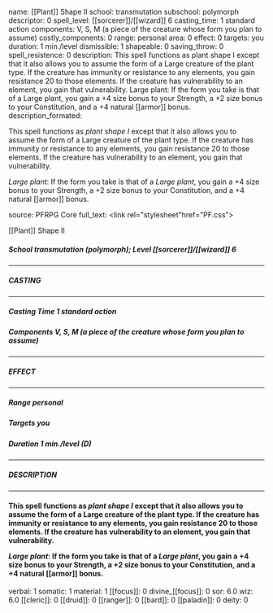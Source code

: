 name: [[Plant]] Shape II
school: transmutation
subschool: polymorph
descriptor: 0
spell_level: [[sorcerer]]/[[wizard]] 6
casting_time: 1 standard action
components: V, S, M (a piece of the creature whose form you plan to assume)
costly_components: 0
range: personal
area: 0
effect: 0
targets: you
duration: 1 min./level
dismissible: 1
shapeable: 0
saving_throw: 0
spell_resistence: 0
description: This spell functions as plant shape I except that it also allows you to assume the form of a Large creature of the plant type. If the creature has immunity or resistance to any elements, you gain resistance 20 to those elements. If the creature has vulnerability to an element, you gain that vulnerability.  Large plant: If the form you take is that of a Large plant, you gain a +4 size bonus to your Strength, a +2 size bonus to your Constitution, and a +4 natural [[armor]] bonus.
description_formated: <p>This spell functions as <i>plant shape I</i> except that it also allows you to assume the form of a Large creature of the plant type. If the creature has immunity or resistance to any elements, you gain resistance 20 to those elements. If the creature has vulnerability to an element, you gain that vulnerability.</p><p><i>Large plant</i>: If the form you take is that of a <i>Large plant</i>, you gain a +4 size bonus to your Strength, a +2 size bonus to your Constitution, and a +4 natural [[armor]] bonus.</p>
source: PFRPG Core
full_text: <link rel="stylesheet"href="PF.css"><div class="heading"><p class="alignleft">[[Plant]] Shape II</p><div style="clear: both;"></div></div><div><h5><b>School </b>transmutation (polymorph); <b>Level </b>[[sorcerer]]/[[wizard]] 6</h5></div><hr/><div><h5><b>CASTING</b></h5></div><hr/><div><h5><b>Casting Time </b>1 standard action</h5><h5><b>Components </b>V, S, M (a piece of the creature whose form you plan to assume)</h5></div><hr/><div><h5><b>EFFECT</b></h5></div><hr/><div><h5><b>Range </b>personal</h5><h5><b>Targets </b>you</h5><h5><b>Duration </b>1 min./level (D)</h5></div><hr/><div><h5><b>DESCRIPTION</b></h5></div><hr/><div><h4><p>This spell functions as <i>plant shape I</i> except that it also allows you to assume the form of a Large creature of the plant type. If the creature has immunity or resistance to any elements, you gain resistance 20 to those elements. If the creature has vulnerability to an element, you gain that vulnerability.</p><p><i>Large plant</i>: If the form you take is that of a <i>Large plant</i>, you gain a +4 size bonus to your Strength, a +2 size bonus to your Constitution, and a +4 natural [[armor]] bonus.</p></h4></div>
verbal: 1
somatic: 1
material: 1
[[focus]]: 0
divine_[[focus]]: 0
sor: 6.0
wiz: 6.0
[[cleric]]: 0
[[druid]]: 0
[[ranger]]: 0
[[bard]]: 0
[[paladin]]: 0
deity: 0
